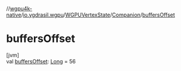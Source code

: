 //[wgpu4k-native](../../../../index.md)/[io.ygdrasil.wgpu](../../index.md)/[WGPUVertexState](../index.md)/[Companion](index.md)/[buffersOffset](buffers-offset.md)

# buffersOffset

[jvm]\
val [buffersOffset](buffers-offset.md): [Long](https://kotlinlang.org/api/core/kotlin-stdlib/kotlin/-long/index.html) = 56